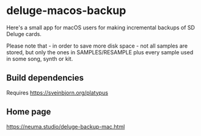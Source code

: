 # deluge-macos-backup
Here's a small app for macOS users for making incremental backups of SD Deluge cards. 

Please note that - in order to save more disk space - not all samples are stored, but only the ones in SAMPLES/RESAMPLE plus every sample used in some song, synth or kit.

## Build dependencies
Requires https://sveinbjorn.org/platypus

## Home page
https://neuma.studio/deluge-backup-mac.html
